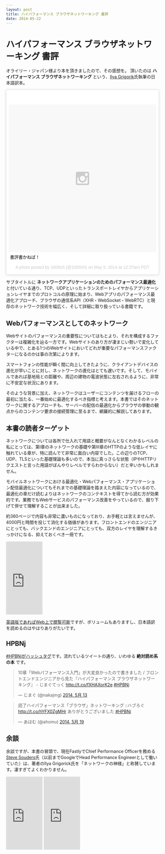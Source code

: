 ```yaml
---
layout: post
title: ハイパフォーマンス ブラウザネットワーキング 書評
date: 2014-05-22
---
```


# ハイパフォーマンス ブラウザネットワーキング 書評

オライリー・ジャパン様より本を頂きましたので、その感想を。
頂いたのは **ハイパフォーマンス ブラウザネットワーキング** という、[Ilya Grigorik](https://www.igvita.com/)氏執筆の日本語訳本。

<blockquote class="instagram-media" data-instgrm-captioned data-instgrm-version="4" style=" background:#FFF; border:0; border-radius:3px; box-shadow:0 0 1px 0 rgba(0,0,0,0.5),0 1px 10px 0 rgba(0,0,0,0.15); margin: 1px; max-width:658px; padding:0; width:99.375%; width:-webkit-calc(100% - 2px); width:calc(100% - 2px);"><div style="padding:8px;"> <div style=" background:#F8F8F8; line-height:0; margin-top:40px; padding:50% 0; text-align:center; width:100%;"> <div style=" background:url(data:image/png;base64,iVBORw0KGgoAAAANSUhEUgAAACwAAAAsCAMAAAApWqozAAAAGFBMVEUiIiI9PT0eHh4gIB4hIBkcHBwcHBwcHBydr+JQAAAACHRSTlMABA4YHyQsM5jtaMwAAADfSURBVDjL7ZVBEgMhCAQBAf//42xcNbpAqakcM0ftUmFAAIBE81IqBJdS3lS6zs3bIpB9WED3YYXFPmHRfT8sgyrCP1x8uEUxLMzNWElFOYCV6mHWWwMzdPEKHlhLw7NWJqkHc4uIZphavDzA2JPzUDsBZziNae2S6owH8xPmX8G7zzgKEOPUoYHvGz1TBCxMkd3kwNVbU0gKHkx+iZILf77IofhrY1nYFnB/lQPb79drWOyJVa/DAvg9B/rLB4cC+Nqgdz/TvBbBnr6GBReqn/nRmDgaQEej7WhonozjF+Y2I/fZou/qAAAAAElFTkSuQmCC); display:block; height:44px; margin:0 auto -44px; position:relative; top:-22px; width:44px;"></div></div> <p style=" margin:8px 0 0 0; padding:0 4px;"> <a href="https://instagram.com/p/n2TErdhp-o/" style=" color:#000; font-family:Arial,sans-serif; font-size:14px; font-style:normal; font-weight:normal; line-height:17px; text-decoration:none; word-wrap:break-word;" target="_top">書評書かねば！</a></p> <p style=" color:#c9c8cd; font-family:Arial,sans-serif; font-size:14px; line-height:17px; margin-bottom:0; margin-top:8px; overflow:hidden; padding:8px 0 7px; text-align:center; text-overflow:ellipsis; white-space:nowrap;">A photo posted by 1000ch (@1000ch) on <time style=" font-family:Arial,sans-serif; font-size:14px; line-height:17px;" datetime="2014-05-11T07:37:03+00:00">May 5, 2014 at 12:37am PDT</time></p></div></blockquote>

サブタイトルに **ネットワークアプリケーションのためのパフォーマンス最適化** と付いている通り、TCP、UDPといったトランスポートレイヤからアプリケーションレイヤまでのプロトコルの原理に始まり、Webアプリのパフォーマンス最適化アプローチ、ブラウザの通信系API（XHR・WebSocket・WebRTC）と現存のネットワーク技術を幅広く、そして詳細に取り扱っている書籍です。

## Webパフォーマンスとしてのネットワーク

Webサイトのパフォーマンスの重要性についてはもとより、それを構成するファクターは複雑化を辿る一方です。Webサイトのあり方が凄まじい勢いで変化している中で、とある1つのWebサイトにおいてどれが重要なパフォーマンスファクターになるのかは事の次第によります。

スマートフォンの性能が瞬く間に向上してきたように、クライアントデバイスの進化が早いことに対し、ネットワークの進化はとても遅いです。そして、モバイルであれば基地局との距離や、周辺の建物の電波状態に左右されるように、非常に不安定な状況にあります。

そのような背景に加え、ネットワークはユーザーにコンテンツを届けるフローの最初に当たる、一番始めに最適化するべき指標と考えます。本書ではそのネットワークに関するアプローチも、サーバーの配信の最適化からブラウザの挙動の観点からのコンテンツ要求の接続管理に至るまで、網羅的に解説してあります。

## 本書の読者ターゲット

ネットワークについては各所で仕入れて用語と概要がなんとなくわかるレベルの私にとっては、第Ⅰ章のネットワークの基礎や第Ⅲ章のHTTPのような低レイヤに触れている章が、特に読んでて非常に面白い内容でした。この辺りのTCP、UDP、TLSといった基礎理論も多いので、本当に真っさらな状態（IPやHTTPリクエストと言った用語がぼんやりレベルですらわからない）だと辛いかもしれません。

モバイルネットワークにおける最適化・Webパフォーマンス・アプリケーション配信最適化についてもそれまでの基礎理論を踏まえた内容になっているので、最適化の章だけ読むよりはネットワークのコンテキストを得てから読む方が効果的です。業務でもWebサービスのパフォーマンス改善をやっているので、掘り下げて併せて理解することが出来ました。

約360ページで内容も非常に濃いものになっており、お手軽とは言えませんが、4000円と時間を投じて消化する価値があります。フロントエンドのエンジニアにとっても、バックエンドのエンジニアにとっても、双方のレイヤを理解するきっかけになる、抑えておくべき一冊です。

<iframe src="https://rcm-fe.amazon-adsystem.com/e/cm?lt1=_blank&bc1=000000&IS2=1&bg1=FFFFFF&fc1=000000&lc1=0000FF&t=1000ch-22&o=9&p=8&l=as1&m=amazon&f=ifr&ref=qf_sp_asin_til&asins=4873116767" style="width:120px;height:240px;" scrolling="no" marginwidth="0" marginheight="0" frameborder="0"></iframe>

[英語版であればWeb上で閲覧可能](http://chimera.labs.oreilly.com/books/1230000000545/index.html)ですが、ボリュームもありますし、日本語訳を読めるのはやはりありがたいです。

## HPBNj

[#HPBNjがハッシュタグ](https://twitter.com/search?q=%23HPBNj)です。流れているツイートの通り、いわゆる **絶対読め系の本** です。

<blockquote class="twitter-tweet" lang="ja"><p>10章「Webパフォーマンス入門」が大変良かったので書きました / フロントエンドエンジニアから見た『ハイパフォーマンス ブラウザネットワーキング』 - じまぐてっく <a href="http://t.co/fXHAXorK2e">http://t.co/fXHAXorK2e</a> <a href="https://twitter.com/search?q=%23HPBNj&amp;src=hash">#HPBNj</a></p>&mdash; じまぐ (@nakajmg) <a href="https://twitter.com/nakajmg/statuses/466031579534331904">2014, 5月 13</a></blockquote>

<blockquote class="twitter-tweet" lang="ja"><p>読了ハイパフォーマンス「ブラウザ」ネットワーキング ::ハブろぐ <a href="http://t.co/hYFX0ZgMHr">http://t.co/hYFX0ZgMHr</a> ありがとうございました <a href="https://twitter.com/search?q=%23HPBNj&amp;src=hash">#HPBNj</a></p>&mdash; あほむ (@ahomu) <a href="https://twitter.com/ahomu/statuses/468274067745681408">2014, 5月 19</a></blockquote>

## 余談

余談ですが、本書の冒頭で、現在FastlyでChief Performance Officerを務める[Steve Souders](http://www.stevesouders.com/)氏（以前までGoogleでHead Performance Engineerとして働いていた）は、著者のIlya Grigorick氏を「ネットワークの神様」と称賛しています。凄すぎてよくわかりません。

<iframe src="https://rcm-fe.amazon-adsystem.com/e/cm?t=1000ch-22&o=9&p=8&l=as1&asins=487311361X&ref=qf_sp_asin_til&fc1=000000&IS2=1&lt1=_blank&m=amazon&lc1=0000FF&bc1=000000&bg1=FFFFFF&f=ifr" style="width:120px;height:240px;" scrolling="no" marginwidth="0" marginheight="0" frameborder="0"></iframe>

<iframe src="https://rcm-fe.amazon-adsystem.com/e/cm?t=1000ch-22&o=9&p=8&l=as1&asins=4873114462&ref=qf_sp_asin_til&fc1=000000&IS2=1&lt1=_blank&m=amazon&lc1=0000FF&bc1=000000&bg1=FFFFFF&f=ifr" style="width:120px;height:240px;" scrolling="no" marginwidth="0" marginheight="0" frameborder="0"></iframe>
